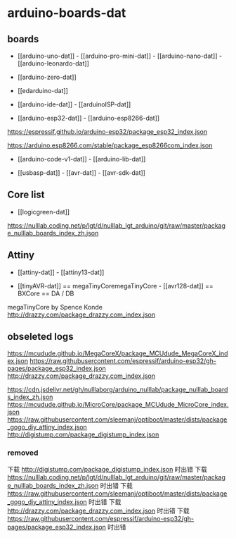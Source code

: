 
# arduino-boards-dat

## boards 

- [[arduino-uno-dat]] - [[arduino-pro-mini-dat]] - [[arduino-nano-dat]] - [[arduino-leonardo-dat]]

- [[arduino-zero-dat]]

- [[edarduino-dat]] 

- [[arduino-ide-dat]] - [[arduinoISP-dat]]

- [[arduino-esp32-dat]] - [[arduino-esp8266-dat]]

https://espressif.github.io/arduino-esp32/package_esp32_index.json

https://arduino.esp8266.com/stable/package_esp8266com_index.json


- [[arduino-code-v1-dat]] - [[arduino-lib-dat]]

- [[usbasp-dat]] - [[avr-dat]] - [[avr-sdk-dat]]




## Core list 

- [[logicgreen-dat]]

https://nulllab.coding.net/p/lgt/d/nulllab_lgt_arduino/git/raw/master/package_nulllab_boards_index_zh.json

## Attiny 

- [[attiny-dat]] - [[attiny13-dat]]

- [[tinyAVR-dat]] == megaTinyCoremegaTinyCore - [[avr128-dat]] == BXCore == DA / DB


megaTinyCore by Spence Konde
http://drazzy.com/package_drazzy.com_index.json

## obseleted logs 


https://mcudude.github.io/MegaCoreX/package_MCUdude_MegaCoreX_index.json
https://raw.githubusercontent.com/espressif/arduino-esp32/gh-pages/package_esp32_index.json
http://drazzy.com/package_drazzy.com_index.json

https://cdn.jsdelivr.net/gh/nulllaborg/arduino_nulllab/package_nulllab_boards_index_zh.json
https://mcudude.github.io/MicroCore/package_MCUdude_MicroCore_index.json
https://raw.githubusercontent.com/sleemanj/optiboot/master/dists/package_gogo_diy_attiny_index.json
http://digistump.com/package_digistump_index.json




### removed 


下载 http://digistump.com/package_digistump_index.json 时出错
下载 https://nulllab.coding.net/p/lgt/d/nulllab_lgt_arduino/git/raw/master/package_nulllab_boards_index_zh.json 时出错
下载 https://raw.githubusercontent.com/sleemanj/optiboot/master/dists/package_gogo_diy_attiny_index.json 时出错
下载 http://drazzy.com/package_drazzy.com_index.json 时出错
下载 https://raw.githubusercontent.com/espressif/arduino-esp32/gh-pages/package_esp32_index.json 时出错

